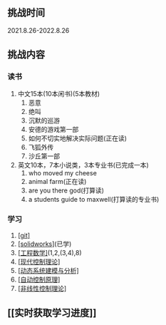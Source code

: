 ## 挑战时间
2021.8.26-2022.8.26
## 挑战内容
### 读书
1. 中文15本(10本闲书)(5本教材)
	1. 恶意
	2. 绝叫
	3. 沉默的巡游
	4. 安德的游戏第一部
	5. 如何不切实地解决实际问题(正在读)
	6. 飞狐外传
	7. 沙丘第一部
2. 英文10本，7本小说类，3本专业书(已完成一本)
	1. who moved my cheese
	2. animal farm(正在读)
	3. are you there god(打算读)
	4. a students guide to maxwell(打算读的专业书)

### 学习
1. [[git]](博客学习)
2. [[solidworks]](视频学习)(已学)
3. [[工程数学]](视频学习)(1,2,(3,4),8)
4. [[现代控制理论]](视频学习)
5. [[动态系统建模与分析]](视频学习)
6. [[自动控制原理]](视频学习)
7. [[非线性控制理论]](视频学习)
## [[实时获取学习进度]]
